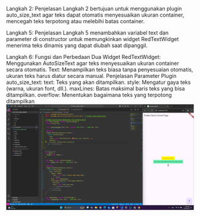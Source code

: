 Langkah 2: Penjelasan
Langkah 2 bertujuan untuk menggunakan plugin auto_size_text agar teks dapat otomatis menyesuaikan ukuran container, mencegah teks terpotong atau melebihi batas container.

Langkah 5: Penjelasan
Langkah 5 menambahkan variabel text dan parameter di constructor untuk memungkinkan widget RedTextWidget menerima teks dinamis yang dapat diubah saat dipanggil.

Langkah 6: Fungsi dan Perbedaan Dua Widget
RedTextWidget: Menggunakan AutoSizeText agar teks menyesuaikan ukuran container secara otomatis.
Text: Menampilkan teks biasa tanpa penyesuaian otomatis, ukuran teks harus diatur secara manual.
Penjelasan Parameter Plugin auto_size_text:
text: Teks yang akan ditampilkan.
style: Mengatur gaya teks (warna, ukuran font, dll.).
maxLines: Batas maksimal baris teks yang bisa ditampilkan.
overflow: Menentukan bagaimana teks yang terpotong ditampilkan 
![alt text](image.png)